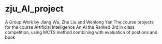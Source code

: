 # zju_AI_project
A Group Work by Jiang Wu, Zhe Liu and Wenlong Yan
The course projects for the course Artificial Intelligence
An AI the Ranked 3rd in class competition, using MCTS method combining with evaluation of postions and book
